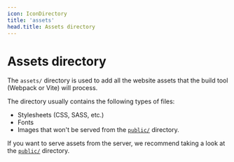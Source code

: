 ```yaml
---
icon: IconDirectory
title: 'assets'
head.title: Assets directory
---
```


# Assets directory

The `assets/` directory is used to add all the website assets that the build tool (Webpack or Vite) will process.

The directory usually contains the following types of files:

- Stylesheets (CSS, SASS, etc.)
- Fonts
- Images that won't be served from the [`public/`](/docs/directory-structure/public) directory.

If you want to serve assets from the server, we recommend taking a look at the [`public/`](/docs/directory-structure/public) directory.
